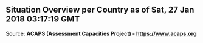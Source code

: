 ## Situation Overview per Country as of Sat, 27 Jan 2018 03:17:19 GMT

Source: **ACAPS (Assessment Capacities Project) - https://www.acaps.org**